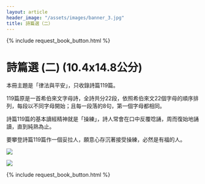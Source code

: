 ```yaml
---
layout: article
header_image: "/assets/images/banner_3.jpg"
title: 詩篇選（二）
---
```


{% include request_book_button.html %}

# 詩篇選 (二)   (10.4x14.8公分)

 

本冊主題是「律法與平安」，只收錄詩篇119篇。

119篇原是一首希伯來文字母詩，全詩共分22段，依照希伯來文22個字母的順序排列，每段以不同字母開始；且每一段落的8句，第一個字母都相同。

詩篇119篇的基本讀經精神就是「操練」，詩人常會在口中反覆唸誦，周而復始地誦讀，直到純熟為止。

要攀登詩篇119篇作一個妥拉人，願意心存沉著接受操練，必然是有福的人。

![]({{site.baseurl}}/assets/images/books/詩篇選（二）.jpg) 

![]({{site.baseurl}}/assets/images/books/詩篇選（二）二.jpg) 

{% include request_book_button.html %}

